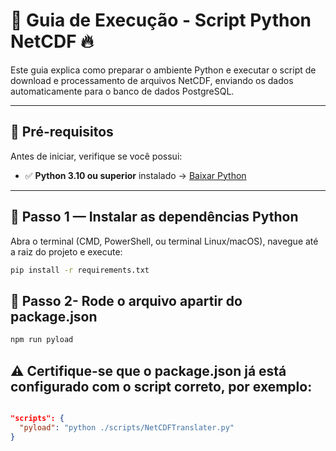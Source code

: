 # 📄 Guia de Execução - Script Python NetCDF 🔥

Este guia explica como preparar o ambiente Python e executar o script de download e processamento de arquivos NetCDF, enviando os dados automaticamente para o banco de dados PostgreSQL.

---

## 🔧 Pré-requisitos

Antes de iniciar, verifique se você possui:

- ✅ **Python 3.10 ou superior** instalado → [Baixar Python](https://www.python.org/downloads/)

---

## 🚀 Passo 1 — Instalar as dependências Python

Abra o terminal (CMD, PowerShell, ou terminal Linux/macOS), navegue até a raiz do projeto e execute:

```bash
pip install -r requirements.txt
```

## 🚀 Passo 2- Rode o arquivo apartir do package.json

```bash
npm run pyload
```

## ⚠️ Certifique-se que o package.json já está configurado com o script correto, por exemplo:

```json

"scripts": {
  "pyload": "python ./scripts/NetCDFTranslater.py"
}
```
